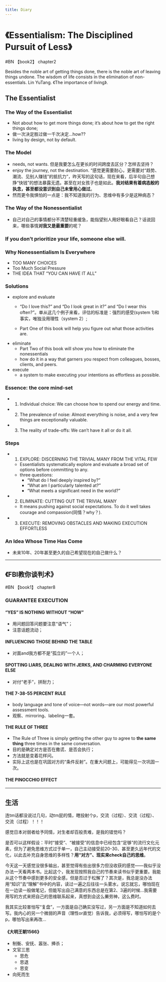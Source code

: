 ```yaml
---
title: Diary
---
```


# 《Essentialism: The Disciplined Pursuit of Less》

#BN 【book2】 chapter2

Besides the noble art of getting things done, there is the noble art of leaving things undone. The wisdom of life consists in the elimination of non-essentials. Lin YuTang. 《The importance of living》.

<!-- more -->

## The Essentialist

### The Way of the Essentialist
- Not about how to get more things done; it’s about how to get the right things done;
- 做一次决定胜过做一千次决定...how??
- living by design, not by default.

### The Model
- needs, not wants. 但是我要怎么在更长的时间跨度去区分？怎样去坚持？
- enjoy the journey, not the destination. “感觉更需要耐心，更需要对“趋势、潮流、见别人赚钱”的抵抗力”，昨天写的这句话，现在来看，后半句自己想挣“快钱”的想法暴露无遗。甚至在对女孩子也是如此。**我对结果有着病态般的执念，甚至都没意识到自己未曾用心做过**。
- 然而更令我惧怕的一点是：我不知道我的行为、思维中有多少是这种病态？

### The Way of the Nonessentialist
- 自己对自己的事情都分不清楚轻重缓急，能指望别人用好眼看自己？话说回来，哪些事情**对我又是最重要**的呢？

### If you don’t prioritize your life, someone else will.

### Why Nonessentialism Is Everywhere

- TOO MANY CHOICES
- Too Much Social Pressure
- THE IDEA THAT “YOU CAN HAVE IT ALL”

### Solutions
- explore and evaluate
    - “Do I love this?” and “Do I look great in it?” and “Do I wear this often?”。单从这几个例子来看，评估的标准是：强烈的感受(system 1)和事实，唯独没用理性（system 2）;
    
    - Part One of this book will help you figure out what those activities are.
- eliminate
    - Part Two of this book will show you how to eliminate the nonessentials
    - how do it in a way that garners you respect from colleagues, bosses, clients, and peers.
- execute
    - a system to make executing your intentions as effortless as possible.

### Essence: the core mind-set
- 1. Individual choice: We can choose how to spend our energy and time. 
- 2. The prevalence of noise: Almost everything is noise, and a very few things are exceptionally valuable. 
- 3. The reality of trade-offs: We can’t have it all or do it all.

### Steps
-  1. EXPLORE:
DISCERNING THE TRIVIAL MANY FROM THE VITAL FEW
    - Essentialists systematically explore and evaluate a broad set of options before committing to any.
    - three questions: 
        - “What do I feel deeply inspired by?”
        - “What am I particularly talented at?” 
        - “What meets a significant need in the world?”
- 2. ELIMINATE: CUTTING OUT THE TRIVIAL MANY
    - It means pushing against social expectations. To do it well takes courage and compassion(同情？why？).    
- 3. EXECUTE: REMOVING OBSTACLES AND MAKING EXECUTION EFFORTLESS

### An Idea Whose Time Has Come
- 未来10年、20年甚至更久的自己希望现在的自己做什么？

------------------

## 《FBI教你谈判术》

#BN 【book1】 chapter8

### GUARANTEE EXECUTION

#### “YES” IS NOTHING WITHOUT “HOW”
- 用问题回答问题要注意“语气”；
- 注意话题流动；

#### INFLUENCING THOSE BEHIND THE TABLE
- 对面and我方都不是“孤立的”一个人；

#### SPOTTING LIARS, DEALING WITH JERKS, AND CHARMING EVERYONE ELSE
- 对付“老手”，拼耐力；

#### THE 7-38-55 PERCENT RULE
- body language and tone of voice—not words—are our most powerful assessment tools.
- 观察、mirroring、labeling一套。

#### THE RULE OF THREE
- The Rule of Three is simply getting the other guy to agree to **the same thing** three times in the same conversation.
- 目的是确定对方是否在撒谎、是否会执行；
- 方法就是变着花样问。
- 实际上这也是在巩固对方的“条件反射”。在重大问题上，可能得见一次巩固一次。

#### THE PINOCCHIO EFFECT


--------------------

## 生活

连tm话都没说过几句，动tm屁的情，瞎投射个p，交流（过程）、交流（过程）、交流（过程）！！！

感觉日本对弱者给予同情，对生者却百般责难，是我的错觉吗？

是否可以这样假设：平时“接受”、“被接受”的信息中已经包含“足够”的流行文化元素，但为了避免思维方式过于单一，自己主动接受前20-30、甚至更久远年代的文化，以此去补充自身思维的多样性？**用“对方”、现实来check自己的思维**。

今天这一天感觉没很多输出，甚至觉得有些出很多力但没收获的感觉——我似乎没办法一天看两本书。比起这个，我发现按照我自己的节奏来读书似乎更重要。我能从这个节奏中感到更多的安全感，但是否过于松懈了？其次是，我总是没办法用“知识”去“理解”书中的内容，读过一遍之后往往一头雾水，说忘就忘，哪怕现在在一边读一般做笔记，但能写出自己满意的东西总是在第2、3遍的时候...我需要用写的方式来把自己的思维联系起来，真想到会这么~~累~~劳神，这么费时。

我其实比较害怕写“复盘”，一方面是自己确实没写过，另一方面是不知道如何去写。我内心的另一个微弱的声音（理性or直觉）告诉我，必须得写，哪怕写的是个p，哪怕写出来再改...

#### 《大明王朝1566》

- 制衡、安抚、嚣张、捧杀；
- 文官三思
    - 思危
    - 思退
    - 思变
- 向死而生
